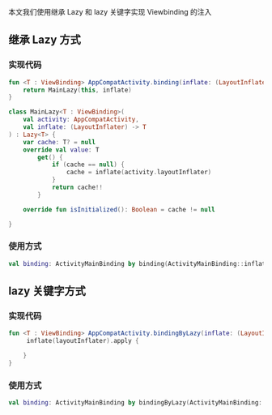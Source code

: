 


本文我们使用继承 Lazy 和 lazy 关键字实现 Viewbinding 的注入

## 继承 Lazy 方式

### 实现代码

```kt
fun <T : ViewBinding> AppCompatActivity.binding(inflate: (LayoutInflater) -> T): Lazy<T> {
    return MainLazy(this, inflate)
}

class MainLazy<T : ViewBinding>(
    val activity: AppCompatActivity,
    val inflate: (LayoutInflater) -> T
) : Lazy<T> {
    var cache: T? = null
    override val value: T
        get() {
            if (cache == null) {
                cache = inflate(activity.layoutInflater)
            }
            return cache!!
        }

    override fun isInitialized(): Boolean = cache != null

}
```

### 使用方式

```kt
val binding: ActivityMainBinding by binding(ActivityMainBinding::inflate)
```

## lazy 关键字方式

### 实现代码

```kt
fun <T : ViewBinding> AppCompatActivity.bindingByLazy(inflate: (LayoutInflater) -> T)= lazy {
     inflate(layoutInflater).apply {

    }
}
```

### 使用方式

```kt
val binding: ActivityMainBinding by bindingByLazy(ActivityMainBinding::inflate)
```
